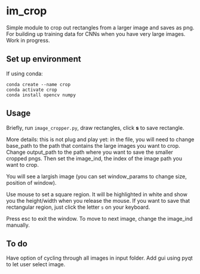 # im_crop
Simple module to crop out rectangles from a larger image and saves as png. For building up
training data for CNNs when you have very large images. Work in progress.

## Set up environment
If using conda:

    conda create --name crop
    conda activate crop
    conda install opencv numpy

## Usage
Briefly, run `image_cropper.py`, draw rectangles, click **s** to save rectangle.

More details: this is not plug and play yet: in the file, you will need to change base_path
to the path that contains the large images you want to crop. Change output_path to the
path where you want to save the smaller cropped pngs. Then set the image_ind, the index
of the image path you want to crop.

You will see a largish image (you can set window_params to change size, position of window).

Use mouse to set a square region. It will be highlighted in white and show you the height/width
when you release the mouse. If you want to save that rectangular region, just click the letter
`s` on your keyboard.

Press esc to exit the window. To move to next image, change the image_ind manually.

## To do
Have option of cycling through all images in input folder.
Add gui using pyqt to let user select image.
